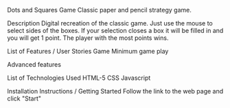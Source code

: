 Dots and Squares Game
Classic paper and pencil strategy game.


Description
Digital recreation of the classic game.
Just use the mouse to select sides of the boxes. If your selection closes a box it will be filled in and you will get 1 point.
The player with the most points wins.


List of Features / User Stories
Game
Minimum game play


Advanced features


List of Technologies Used
HTML-5
CSS
Javascript


Installation Instructions / Getting Started
Follow the link to the web page and click "Start"

